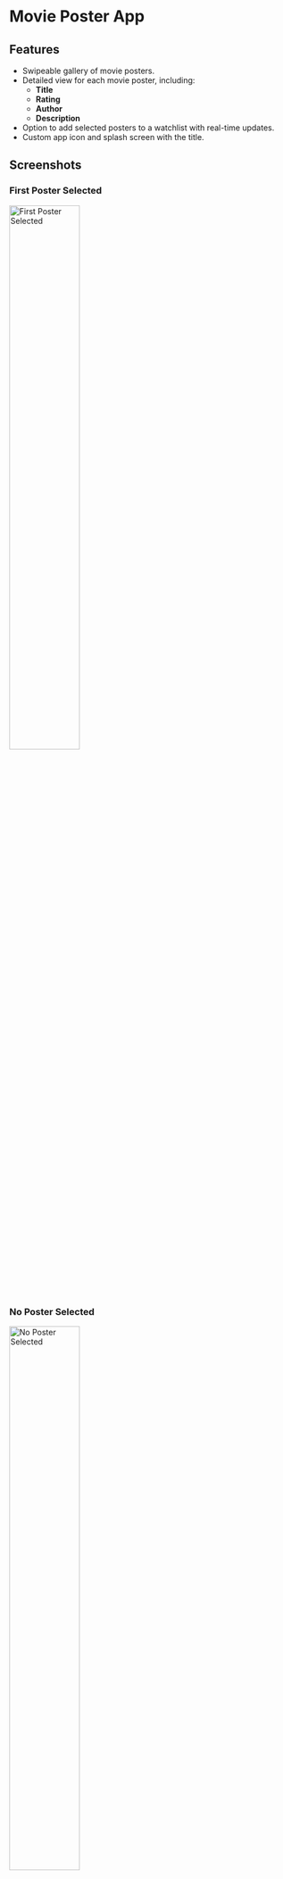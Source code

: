 # Movie Poster App

## Features
- Swipeable gallery of movie posters.
- Detailed view for each movie poster, including:
  - **Title**
  - **Rating**
  - **Author**
  - **Description**
- Option to add selected posters to a watchlist with real-time updates.
- Custom app icon and splash screen with the title.

## Screenshots

### First Poster Selected
<img src="https://github.com/user-attachments/assets/c74a9608-220f-4cc8-bc1c-cbccbf4d8b19" alt="First Poster Selected" width="50%">

### No Poster Selected
<img src="https://github.com/user-attachments/assets/806cb65a-7965-4d3b-9769-0bd7a2acb104" alt="No Poster Selected" width="50%">

### Last Poster Selected
<img src="https://github.com/user-attachments/assets/5f596a2b-44b8-4f5a-aecd-39efcd4604c8" alt="Last Poster Selected" width="50%">

### Splash Icon
<img src="https://github.com/user-attachments/assets/5f596a2b-44b8-4f5a-aecd-39efcd4604c8" alt="Splash Icon" width="50%">

### Splash Page
<img src="https://github.com/user-attachments/assets/2b61abd2-4276-4f2b-8b1b-d7eba2a69545" alt="Splash Page" width="50%">

### Phone App Icon
<img src="https://github.com/user-attachments/assets/ac0c9529-0351-479d-a7d4-ed50c6f71821" alt="App Icon" width="50%">

## Installation

To install and run the Movie Poster App:

1. Clone this repository:

    ```bash
    git clone https://github.com/boscoez/MoviePosterApp.git
    ```

2. Open the project in Android Studio.
3. Build and run the app on an emulator or Android device.

